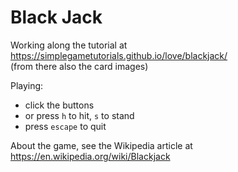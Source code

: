# Black Jack

Working along the tutorial at
<https://simplegametutorials.github.io/love/blackjack/>  
(from there also the card images)

Playing:

- click the buttons
- or press `h` to hit, `s` to stand
- press `escape` to quit

About the game, see the Wikipedia article at
<https://en.wikipedia.org/wiki/Blackjack>
